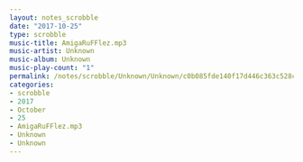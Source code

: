 ```yaml
---
layout: notes_scrobble
date: "2017-10-25"
type: scrobble
music-title: AmigaRuFFlez.mp3
music-artist: Unknown
music-album: Unknown
music-play-count: "1"
permalink: /notes/scrobble/Unknown/Unknown/c0b085fde140f17d446c363c528c6a57e40f961d.html
categories:
- scrobble
- 2017
- October
- 25
- AmigaRuFFlez.mp3
- Unknown
- Unknown
---
```

